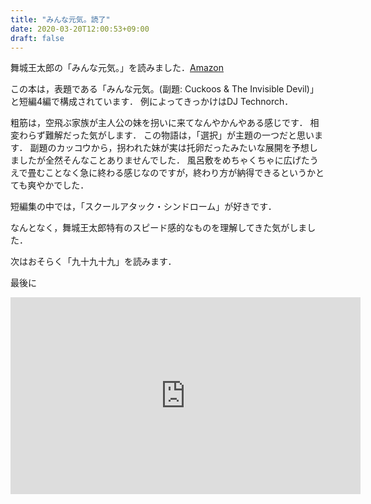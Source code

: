```yaml
---
title: "みんな元気。読了"
date: 2020-03-20T12:00:53+09:00
draft: false
---
```


舞城王太郎の「みんな元気。」を読みました．[Amazon](https://www.amazon.co.jp/%E3%81%BF%E3%82%93%E3%81%AA%E5%85%83%E6%B0%97%E3%80%82-%E8%88%9E%E5%9F%8E%E7%8E%8B%E5%A4%AA%E9%83%8E-ebook/dp/B00CL6N332/ref=sr_1_5?__mk_ja_JP=%E3%82%AB%E3%82%BF%E3%82%AB%E3%83%8A&dchild=1&keywords=%E3%81%BF%E3%82%93%E3%81%AA%E5%85%83%E6%B0%97&qid=1584673351&sr=8-5)

この本は，表題である「みんな元気。(副題: Cuckoos & The Invisible Devil)」と短編4編で構成されています．
例によってきっかけはDJ Technorch．

粗筋は，空飛ぶ家族が主人公の妹を拐いに来てなんやかんやある感じです．
相変わらず難解だった気がします．
この物語は，「選択」が主題の一つだと思います．
副題のカッコウから，拐われた妹が実は托卵だったみたいな展開を予想しましたが全然そんなことありませんでした．
風呂敷をめちゃくちゃに広げたうえで畳むことなく急に終わる感じなのですが，終わり方が納得できるというかとても爽やかでした．

短編集の中では，「スクールアタック・シンドローム」が好きです．

なんとなく，舞城王太郎特有のスピード感的なものを理解してきた気がしました．

次はおそらく「九十九十九」を読みます．

最後に
<iframe width="560" height="315" src="https://www.youtube.com/embed/-71fQjkZ0X8" frameborder="0" allow="accelerometer; autoplay; encrypted-media; gyroscope; picture-in-picture" allowfullscreen></iframe>
